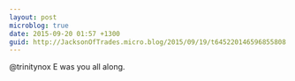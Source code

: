 ```yaml
---
layout: post
microblog: true
date: 2015-09-20 01:57 +1300
guid: http://JacksonOfTrades.micro.blog/2015/09/19/t645220146596855808.html
---
```

@trinitynox E was you all along.
